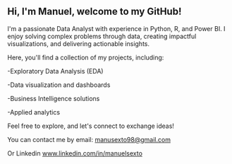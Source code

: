 ## **Hi, I'm Manuel, welcome to my GitHub!**


I'm a passionate Data Analyst with experience in Python, R, and Power BI. I enjoy solving complex problems through data, creating impactful visualizations, and delivering actionable insights.


Here, you'll find a collection of my projects, including:

-Exploratory Data Analysis (EDA)

-Data visualization and dashboards

-Business Intelligence solutions

-Applied analytics



Feel free to explore, and let's connect to exchange ideas!


You can contact me by email: manusexto98@gmail.com

Or Linkedin www.linkedin.com/in/manuelsexto




